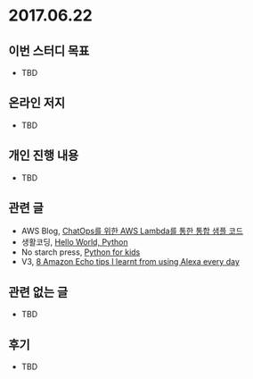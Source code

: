 # 2017.06.22

## 이번 스터디 목표 

* TBD

## 온라인 저지

* TBD

## 개인 진행 내용

* TBD

## 관련 글

* AWS Blog, [ChatOps를 위한 AWS Lambda를 통한 통합 샘플 코드](https://aws.amazon.com/ko/blogs/korea/new-slack-integration-blueprints-for-aws-lambda/)
* 생활코딩, [Hello World, Python](https://opentutorials.org/course/84/588)
* No starch press, [Python for kids](https://www.nostarch.com/pythonforkids)
* V3, [8 Amazon Echo tips I learnt from using Alexa every day](https://www.v3.co.uk/v3-uk/feature/3003496/8-amazon-echo-tips-i-learnt-from-using-alexa-every-day)

## 관련 없는 글

* TBD

## 후기

* TBD